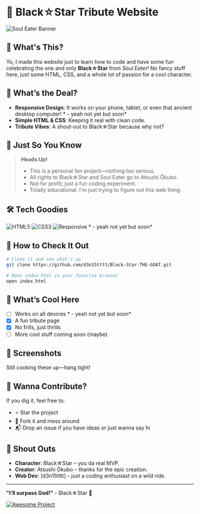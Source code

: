# 🌟 Black☆Star Tribute Website

![Soul Eater Banner](https://img.shields.io/badge/Soul%20Eater-Black%E2%98%86Star-red?style=for-the-badge&logo=data:image/png;base64,iVBORw0KGgoAAAANSUhEUgAAAAEAAAABCAYAAAAfFcSJAAAACklEQVR4nGMAAQAABQABDQottAAAAABJRU5ErkJggg==)

## 📖 What's This?

Yo, I made this website just to learn how to code and have some fun celebrating the one and only **Black☆Star** from *Soul Eater*! No fancy stuff here, just some HTML, CSS, and a whole lot of passion for a cool character.

## 🎯 What’s the Deal?

- **Responsive Design**: It works on your phone, tablet, or even that ancient desktop computer! * - yeah not yet but soon*
- **Simple HTML & CSS**: Keeping it real with clean code.
- **Tribute Vibes**: A shout-out to Black☆Star because why not?

## 🚨 Just So You Know

> **Heads Up!**
> - This is a personal fan project—nothing too serious.
> - All rights to Black☆Star and Soul Eater go to Atsushi Ōkubo.
> - Not for profit; just a fun coding experiment.
> - Totally educational. I'm just trying to figure out this web thing.

## 🛠 Tech Goodies

![HTML5](https://img.shields.io/badge/HTML5-E34F26?style=for-the-badge&logo=html5&logoColor=white)
![CSS3](https://img.shields.io/badge/CSS3-1572B6?style=for-the-badge&logo=css3&logoColor=white)
![Responsive](https://img.shields.io/badge/Responsive-Design-blueviolet?style=for-the-badge) * - yeah not yet but soon*

## 🚀 How to Check It Out

```bash
# Clone it and see what's up
git clone https://github.com/d3n15tttt/Black-Star-THE-GOAT.git

# Open index.html in your favorite browser
open index.html
```

## 🌈 What’s Cool Here

- [ ] Works on all devices * - yeah not yet but soon*
- [x] A fun tribute page
- [x] No frills, just thrills
- [ ] More cool stuff coming soon (maybe)

## 📸 Screenshots

Still cooking these up—hang tight!

## 🤝 Wanna Contribute?

If you dig it, feel free to:
- ⭐ Star the project
- 🍴 Fork it and mess around
- 📬 Drop an issue if you have ideas or just wanna say hi

## 🙏 Shout Outs

- **Character**: Black☆Star – you da real MVP.
- **Creator**: Atsushi Ōkubo – thanks for the epic creation.
- **Web Dev**: [d3n15tttt] – just a coding enthusiast on a wild ride.

---

**"I'll surpass God!"** - Black☆Star 🌟

[![Awesome Project](https://img.shields.io/badge/Awesome-Project-fc0?style=for-the-badge)](https://github.com/d3n15tttt)
